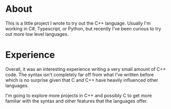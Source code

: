 # About

This is a little project I wrote to try out the C++ language. 
Usually I'm working in C#, Typescript, or Python, but recently I've been curious to try out more low level languages.

# Experience

Overall, it was an interesting experience writing a very small amount of C++ code. The syntax isn't completely far off from what I've written before which is no surprise given that C and C++ have heavily influenced other languages.

I'm going to explore more projects in C++ and possibly C to get more familiar with the syntax and other features that the languages offer.
